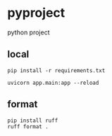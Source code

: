 # pyproject
python project

## local

```
pip install -r requirements.txt

uvicorn app.main:app --reload
```

## format

```
pip install ruff
ruff format .
```